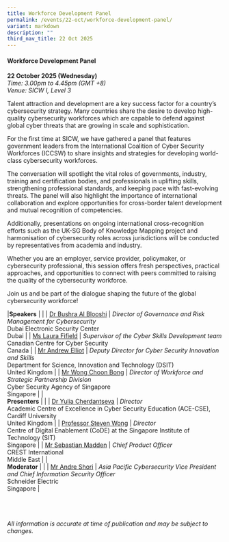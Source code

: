 ```yaml
---
title: Workforce Development Panel
permalink: /events/22-oct/workforce-development-panel/
variant: markdown
description: ""
third_nav_title: 22 Oct 2025
---
```

#### **Workforce Development Panel**

**22 October 2025 (Wednesday)**  
*Time: 3.00pm to 4.45pm (GMT +8)*
<br>*Venue: SICW I, Level 3*

Talent attraction and development are a key success factor for a country’s cybersecurity strategy. Many countries share the desire to develop high-quality cybersecurity workforces which are capable to defend against global cyber threats that are growing in scale and sophistication. 

For the first time at SICW, we have gathered a panel that features government leaders from the International Coalition of Cyber Security Workforces (ICCSW) to share insights and strategies for developing world-class cybersecurity workforces.

The conversation will spotlight the vital roles of governments, industry, training and certification bodies, and professionals in uplifting skills, strengthening professional standards, and keeping pace with fast-evolving threats. The panel will also highlight the importance of international collaboration and explore opportunities for cross-border talent development and mutual recognition of competencies.

Additionally, presentations on ongoing international cross-recognition efforts such as the UK-SG Body of Knowledge Mapping project and harmonisation of cybersecurity roles across jurisdictions will be conducted by representatives from academia and industry.

Whether you are an employer, service provider, policymaker, or cybersecurity professional, this session offers fresh perspectives, practical approaches, and opportunities to connect with peers committed to raising the quality of the cybersecurity workforce.

Join us and be part of the dialogue shaping the future of the global cybersecurity workforce!

|**Speakers**          |                                                              |
| [Dr Bushra Al Blooshi](/speakers/dr-bushra-al-blooshi/)  | *Director of Governance and Risk Management for Cybersecurity* <br>Dubai Electronic Security Center<br>Dubai      |
| [Ms Laura Fifield](/speakers/ms-laura-fifield/)  | *Supervisor of the Cyber Skills Development team*<br>Canadian Centre for Cyber Security<br>Canada      |
| [Mr Andrew Elliot](/speakers/mr-andrew-elliot/)  | *Deputy Director for Cyber Security Innovation and Skills* <br>Department for Science, Innovation and Technology (DSIT)<br>United Kingdom      |
| [Mr Wong Choon Bong](/speakers/mr-wong-choon-bong/)  | *Director of Workforce and Strategic Partnership Division* <br>Cyber Security Agency of Singapore<br>Singapore      |
|<br>**Presenters**          |                                                              |
| [Dr Yulia Cherdantseva](/speakers/dr-yulia-cherdantseva/)  | *Director* <br>Academic Centre of Excellence in Cyber Security Education (ACE-CSE), Cardiff University<br>United Kingdom      |
| [Professor Steven Wong](/speakers/professor-steven-wong/)  | *Director* <br>Centre of Digital Enablement (CoDE) at the Singapore Institute of Technology (SIT)<br>Singapore      |
| [Mr Sebastian Madden](/speakers/mr-sebastian-madden/)  | *Chief Product Officer* <br>CREST International<br>Middle East      |
|<br>**Moderator**          |                                                              |
| [Mr Andre Shori](/speakers/mr-andre-shori/)  | *Asia Pacific Cybersecurity Vice President and Chief Information Security Officer* <br>Schneider Electric<br>Singapore      |

<br><br><br>
*All information is accurate at time of publication and may be subject to changes.*